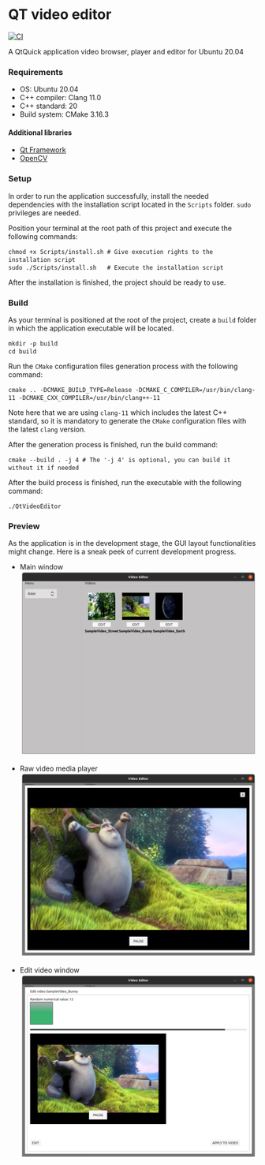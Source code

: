 # QT video editor #

[![CI](https://github.com/zpervan/QtVideoEditor/actions/workflows/git_ci.yml/badge.svg)](https://github.com/zpervan/QtVideoEditor/actions/workflows/git_ci.yml)

A QtQuick application video browser, player and editor for Ubuntu 20.04

### Requirements ###

- OS: Ubuntu 20.04
- C++ compiler: Clang 11.0
- C++ standard: 20  
- Build system: CMake 3.16.3

#### Additional libraries ####

- [Qt Framework](https://www.qt.io/product/framework)
- [OpenCV](https://opencv.org/)

### Setup ###

In order to run the application successfully, install the needed dependencies with the installation script
located in the `Scripts` folder. `sudo` privileges are needed.

Position your terminal at the root path of this project and execute the following commands:
```shell
chmod +x Scripts/install.sh # Give execution rights to the installation script
sudo ./Scripts/install.sh   # Execute the installation script
```
After the installation is finished, the project should be ready to use.

### Build ###

As your terminal is positioned at the root of the project, create a `build` folder in which the application executable
will be located. 
```shell
mkdir -p build
cd build
```

Run the `CMake` configuration files generation process with the following command:
```shell
cmake .. -DCMAKE_BUILD_TYPE=Release -DCMAKE_C_COMPILER=/usr/bin/clang-11 -DCMAKE_CXX_COMPILER=/usr/bin/clang++-11
```
Note here that we are using `clang-11` which includes the latest C++ standard, so it is mandatory to generate
the `CMake` configuration files with the latest `clang` version.

After the generation process is finished, run the build command:
```shell
cmake --build . -j 4 # The '-j 4' is optional, you can build it without it if needed
```

After the build process is finished, run the executable with the following command:
```shell
./QtVideoEditor
```

### Preview ###
As the application is in the development stage, the GUI layout functionalities might change.
Here is a sneak peek of current development progress.

- Main window
![](Assets/Preview/01_main_window.png)
  
- Raw video media player
![](Assets/Preview/02_raw_video_playback_window.png)

- Edit video window
![](Assets/Preview/03_edit_video_window.png)
